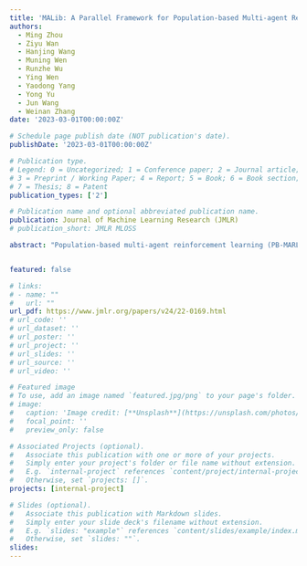 ```yaml
---
title: 'MALib: A Parallel Framework for Population-based Multi-agent Reinforcement Learning'
authors:
  - Ming Zhou
  - Ziyu Wan
  - Hanjing Wang
  - Muning Wen
  - Runzhe Wu
  - Ying Wen
  - Yaodong Yang
  - Yong Yu
  - Jun Wang
  - Weinan Zhang
date: '2023-03-01T00:00:00Z'

# Schedule page publish date (NOT publication's date).
publishDate: '2023-03-01T00:00:00Z'

# Publication type.
# Legend: 0 = Uncategorized; 1 = Conference paper; 2 = Journal article;
# 3 = Preprint / Working Paper; 4 = Report; 5 = Book; 6 = Book section;
# 7 = Thesis; 8 = Patent
publication_types: ['2']

# Publication name and optional abbreviated publication name.
publication: Journal of Machine Learning Research (JMLR)
# publication_short: JMLR MLOSS

abstract: "Population-based multi-agent reinforcement learning (PB-MARL) encompasses a range of methods that merge dynamic population selection with multi-agent reinforcement learning algorithms (MARL). While PB-MARL has demonstrated notable achievements in complex multi-agent tasks, its sequential execution is plagued by low computational efficiency due to the diversity in computing patterns and policy combinations. We propose a solution involving a stateless central task dispatcher and stateful workers to handle PB-MARL’s subroutines, thereby capitalizing on parallelism across various components for efficient problem-solving. In line with this approach, we introduce MALib, a parallel framework that incorporates a task control model, independent data servers, and an abstraction of MARL training paradigms. The framework has undergone extensive testing and is available under the MIT license (https://github.com/sjtu-marl/malib)."


featured: false

# links:
# - name: ""
#   url: ""
url_pdf: https://www.jmlr.org/papers/v24/22-0169.html
# url_code: ''
# url_dataset: ''
# url_poster: ''
# url_project: ''
# url_slides: ''
# url_source: ''
# url_video: ''

# Featured image
# To use, add an image named `featured.jpg/png` to your page's folder.
# image:
#   caption: 'Image credit: [**Unsplash**](https://unsplash.com/photos/jdD8gXaTZsc)'
#   focal_point: ''
#   preview_only: false

# Associated Projects (optional).
#   Associate this publication with one or more of your projects.
#   Simply enter your project's folder or file name without extension.
#   E.g. `internal-project` references `content/project/internal-project/index.md`.
#   Otherwise, set `projects: []`.
projects: [internal-project]

# Slides (optional).
#   Associate this publication with Markdown slides.
#   Simply enter your slide deck's filename without extension.
#   E.g. `slides: "example"` references `content/slides/example/index.md`.
#   Otherwise, set `slides: ""`.
slides:
---
```

